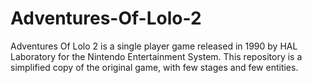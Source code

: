 # Adventures-Of-Lolo-2
Adventures Of Lolo 2 is a single player game released in 1990 by HAL Laboratory for the Nintendo Entertainment System. This repository is a simplified copy of the original game, with few stages and few entities.
